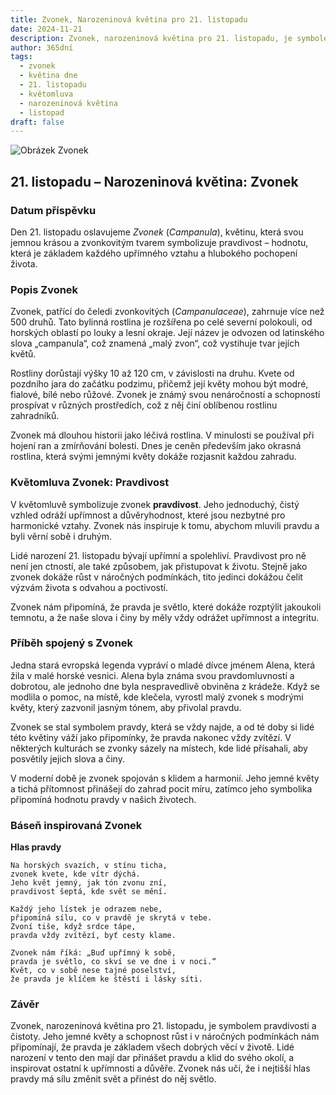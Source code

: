 ```yaml
---
title: Zvonek, Narozeninová květina pro 21. listopadu
date: 2024-11-21
description: Zvonek, narozeninová květina pro 21. listopadu, je symbolem Pravdivost. Objevte její jedinečný význam, fascinující příběhy a poezii, která oslavuje její krásu.
author: 365dní
tags:
  - zvonek
  - květina dne
  - 21. listopadu
  - květomluva
  - narozeninová květina
  - listopad
draft: false
---
```


![Obrázek Zvonek](https://cdn.pixabay.com/photo/2020/03/04/02/40/nature-4900321_640.jpg#center)


## 21. listopadu – Narozeninová květina: Zvonek

### Datum příspěvku

Den 21. listopadu oslavujeme _Zvonek_ (_Campanula_), květinu, která svou jemnou krásou a zvonkovitým tvarem symbolizuje pravdivost – hodnotu, která je základem každého upřímného vztahu a hlubokého pochopení života.

### Popis Zvonek

Zvonek, patřící do čeledi zvonkovitých (_Campanulaceae_), zahrnuje více než 500 druhů. Tato bylinná rostlina je rozšířena po celé severní polokouli, od horských oblastí po louky a lesní okraje. Její název je odvozen od latinského slova „campanula“, což znamená „malý zvon“, což vystihuje tvar jejích květů.

Rostliny dorůstají výšky 10 až 120 cm, v závislosti na druhu. Kvete od pozdního jara do začátku podzimu, přičemž její květy mohou být modré, fialové, bílé nebo růžové. Zvonek je známý svou nenáročností a schopností prospívat v různých prostředích, což z něj činí oblíbenou rostlinu zahradníků.

Zvonek má dlouhou historii jako léčivá rostlina. V minulosti se používal při hojení ran a zmírňování bolesti. Dnes je ceněn především jako okrasná rostlina, která svými jemnými květy dokáže rozjasnit každou zahradu.

### Květomluva Zvonek: Pravdivost

V květomluvě symbolizuje zvonek **pravdivost**. Jeho jednoduchý, čistý vzhled odráží upřímnost a důvěryhodnost, které jsou nezbytné pro harmonické vztahy. Zvonek nás inspiruje k tomu, abychom mluvili pravdu a byli věrní sobě i druhým.

Lidé narození 21. listopadu bývají upřímní a spolehliví. Pravdivost pro ně není jen ctností, ale také způsobem, jak přistupovat k životu. Stejně jako zvonek dokáže růst v náročných podmínkách, tito jedinci dokážou čelit výzvám života s odvahou a poctivostí.

Zvonek nám připomíná, že pravda je světlo, které dokáže rozptýlit jakoukoli temnotu, a že naše slova i činy by měly vždy odrážet upřímnost a integritu.

### Příběh spojený s Zvonek

Jedna stará evropská legenda vypráví o mladé dívce jménem Alena, která žila v malé horské vesnici. Alena byla známa svou pravdomluvností a dobrotou, ale jednoho dne byla nespravedlivě obviněna z krádeže. Když se modlila o pomoc, na místě, kde klečela, vyrostl malý zvonek s modrými květy, který zazvonil jasným tónem, aby přivolal pravdu.

Zvonek se stal symbolem pravdy, která se vždy najde, a od té doby si lidé této květiny váží jako připomínky, že pravda nakonec vždy zvítězí. V některých kulturách se zvonky sázely na místech, kde lidé přísahali, aby posvětily jejich slova a činy.

V moderní době je zvonek spojován s klidem a harmonií. Jeho jemné květy a tichá přítomnost přinášejí do zahrad pocit míru, zatímco jeho symbolika připomíná hodnotu pravdy v našich životech.

### Báseň inspirovaná Zvonek

**Hlas pravdy**

```
Na horských svazích, v stínu ticha,  
zvonek kvete, kde vítr dýchá.  
Jeho květ jemný, jak tón zvonu zní,  
pravdivost šeptá, kde svět se mění.  

Každý jeho lístek je odrazem nebe,  
připomíná sílu, co v pravdě je skrytá v tebe.  
Zvoní tiše, když srdce tápe,  
pravda vždy zvítězí, byť cesty klame.  

Zvonek nám říká: „Buď upřímný k sobě,  
pravda je světlo, co skví se ve dne i v noci.“  
Květ, co v sobě nese tajné poselství,  
že pravda je klíčem ke štěstí i lásky síti.  
```

### Závěr

Zvonek, narozeninová květina pro 21. listopadu, je symbolem pravdivosti a čistoty. Jeho jemné květy a schopnost růst i v náročných podmínkách nám připomínají, že pravda je základem všech dobrých věcí v životě. Lidé narození v tento den mají dar přinášet pravdu a klid do svého okolí, a inspirovat ostatní k upřímnosti a důvěře. Zvonek nás učí, že i nejtišší hlas pravdy má sílu změnit svět a přinést do něj světlo.